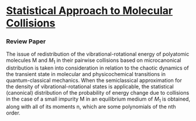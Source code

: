 # [Statistical Approach to Molecular Collisions](https://drive.google.com/file/d/1bMS07JUui15gejhXaZtq9je3UaEGnGPf/view?usp=sharing) #



### Review Paper ###


The issue of redistribution of the vibrational-rotational energy of polyatomic molecules M and $M_1$ in their pairwise collisions based on microcanonical distribution is taken into consideration in relation to the chaotic dynamics of the transient state in molecular and physicochemical transitions in quantum-classical mechanics. When the semiclassical approximation for the density of vibrational-rotational states is applicable, the statistical (canonical) distribution of the probability of energy change due to collisions in the case of a small impurity M in an equilibrium medium of $M_1$ is obtained, along with all of its moments n, which are some polynomials of the nth order.
